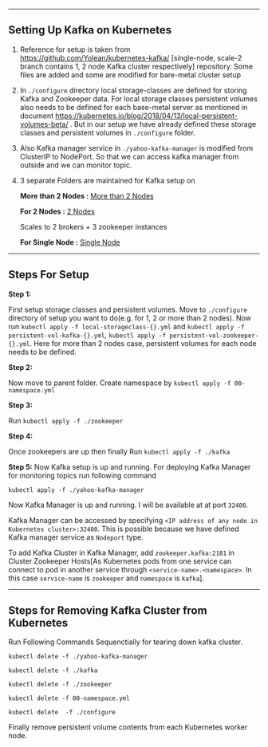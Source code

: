 ----
Setting Up Kafka on Kubernetes
----

1.  Reference for setup is taken from https://github.com/Yolean/kubernetes-kafka/ [single-node, scale-2 branch contains 1, 2 node Kafka cluster respectively] repository. Some files are added and some are modified for bare-metal cluster setup

2.  In `./configure` directory local storage-classes are defined for storing Kafka and Zookeeper data. For local storage classes persistent volumes also needs to be defined for each base-metal server as mentioned in document https://kubernetes.io/blog/2018/04/13/local-persistent-volumes-beta/ . But in our setup we have already defined these storage classes and persistent volumes in `./configure` folder.

3.  Also Kafka manager service in `./yahoo-kafka-manager` is modified from ClusterIP to NodePort. So that we can access kafka manager from outside and we can monitor topic.

4.  3 separate Folders are maintained for Kafka setup on 

    **More than 2 Nodes :** [More than 2 Nodes](https://github.com/TechDevCode/Kubernetes-Kafka-Setup/tree/master/kafka-kubernetes-testing-more-than-2-nodes)

    **For 2 Nodes :** [2 Nodes](https://github.com/TechDevCode/Kubernetes-Kafka-Setup/tree/master/kafka-kubernetes-testing-scale-2)

    Scales to 2 brokers + 3 zookeeper instances

    **For Single Node :** [Single Node](https://github.com/TechDevCode/Kubernetes-Kafka-Setup/tree/master/kafka-kubernetes-testing-single-node)

----
Steps For Setup
----
**Step 1:** 

First setup storage classes and persistent volumes. Move to `./configure` directory of setup you want to do(e.g. for 1, 2 or more than 2 nodes). Now run `kubectl apply -f local-storageclass-{}.yml` and `kubectl apply -f persistent-vol-kafka-{}.yml`, `kubectl apply -f persistent-vol-zookeeper-{}.yml`. Here for more than 2 nodes case, persistent volumes for each node needs to be defined.

**Step 2:**

Now move to parent folder. Create namespace by `kubectl apply -f 00-namespace.yml`

**Step 3:**

Run `kubectl apply -f ./zookeeper`

**Step 4:**

Once zookeepers are up then finally Run `kubectl apply -f ./kafka`

**Step 5:**
Now Kafka setup is up and running. For deploying Kafka Manager for monitoring topics run following command 

`kubectl apply -f ./yahoo-kafka-manager`

Now Kafka Manager is up and running. I will be available at at port `32400`. 

Kafka Manager can be accessed by specifying `<IP address of any node in Kubernetes cluster>:32400`. This is possible because we have defined Kafka manager service as `Nodeport` type.

To add Kafka Cluster in Kafka Manager, add `zookeeper.kafka:2181` in Cluster Zookeeper Hosts[As Kubernetes pods from one service can connect to pod in another service through `<service-name>.<namespace>`. In this case `service-name` is `zookeeper` and `namespace` is `kafka`]. 

----
Steps for Removing Kafka Cluster from Kubernetes
----
Run Following Commands Sequenctially for tearing down kafka cluster.

`kubectl delete -f ./yahoo-kafka-manager`

`kubectl delete -f ./kafka`

`kubectl delete -f ./zookeeper`

`kubectl delete -f 00-namespace.yml`

`kubectl delete  -f ./configure`

Finally remove persistent volume contents from each Kubernetes worker node.
